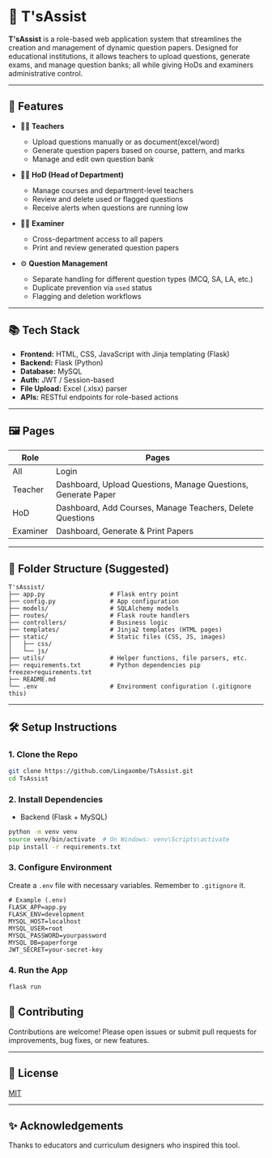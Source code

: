 # 📄 T'sAssist

**T'sAssist** is a role-based web application system that streamlines the creation and management of dynamic question papers. Designed for educational institutions, it allows teachers to upload questions, generate exams, and manage question banks; all while giving HoDs and examiners administrative control.

---

## 🚀 Features

* 🧑‍🏫 **Teachers**

  * Upload questions manually or as document(excel/word)
  * Generate question papers based on course, pattern, and marks
  * Manage and edit own question bank

* 👩‍💼 **HoD (Head of Department)**

  * Manage courses and department-level teachers
  * Review and delete used or flagged questions
  * Receive alerts when questions are running low

* 🧑‍⚖️ **Examiner**

  * Cross-department access to all papers
  * Print and review generated question papers

* ⚙️ **Question Management**

  * Separate handling for different question types (MCQ, SA, LA, etc.)
  * Duplicate prevention via `used` status
  * Flagging and deletion workflows

---

## 📚 Tech Stack

* **Frontend:** HTML, CSS, JavaScript with Jinja templating (Flask)
* **Backend:** Flask (Python)
* **Database:** MySQL
* **Auth:** JWT / Session-based
* **File Upload:** Excel (.xlsx) parser
* **APIs:** RESTful endpoints for role-based actions

---

## 🖼️ Pages

| Role     | Pages                                                         |
| -------- | ------------------------------------------------------------- |
| All      | Login                                                         |
| Teacher  | Dashboard, Upload Questions, Manage Questions, Generate Paper |
| HoD      | Dashboard, Add Courses, Manage Teachers, Delete Questions     |
| Examiner | Dashboard, Generate & Print Papers                            |

---

## 📂 Folder Structure (Suggested)

```
T'sAssist/
├── app.py                  # Flask entry point
├── config.py               # App configuration
├── models/                 # SQLAlchemy models
├── routes/                 # Flask route handlers
├── controllers/            # Business logic
├── templates/              # Jinja2 templates (HTML pages)
├── static/                 # Static files (CSS, JS, images)
│   ├── css/
│   └── js/
├── utils/                  # Helper functions, file parsers, etc.
├── requirements.txt        # Python dependencies pip freeze>requirements.txt
├── README.md
└── .env                    # Environment configuration (.gitignore this)
```
---

## 🛠️ Setup Instructions

### 1. Clone the Repo
```bash
git clone https://github.com/Lingaombe/TsAssist.git
cd TsAssist
````

### 2. Install Dependencies

* Backend (Flask + MySQL)

```bash
python -m venv venv
source venv/bin/activate  # On Windows: venv\Scripts\activate
pip install -r requirements.txt
```

### 3. Configure Environment

Create a `.env` file with necessary variables. Remember to `.gitignore` it.

```env
# Example (.env)
FLASK_APP=app.py
FLASK_ENV=development
MYSQL_HOST=localhost
MYSQL_USER=root
MYSQL_PASSWORD=yourpassword
MYSQL_DB=paperforge
JWT_SECRET=your-secret-key
```

### 4. Run the App

```bash
flask run
```

## 🤝 Contributing

Contributions are welcome! Please open issues or submit pull requests for improvements, bug fixes, or new features.

---

## 📄 License

[MIT](LICENSE)

---

## ✨ Acknowledgements

Thanks to educators and curriculum designers who inspired this tool.
